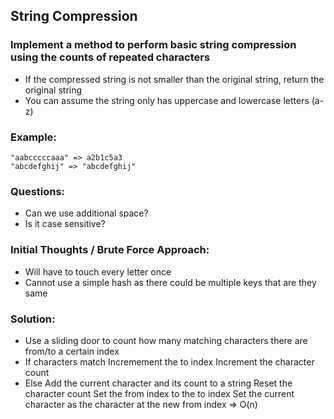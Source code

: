 ## String Compression
### Implement a method to perform basic string compression using the counts of repeated characters
- If the compressed string is not smaller than the original string, return the original string
- You can assume the string only has uppercase and lowercase letters (a-z)

### Example:
```
"aabcccccaaa" => a2b1c5a3
"abcdefghij" => "abcdefghij"
```

### Questions:
- Can we use additional space?
- Is it case sensitive?

### Initial Thoughts / Brute Force Approach:
- Will have to touch every letter once
- Cannot use a simple hash as there could be multiple keys that are they same

### Solution:
- Use a sliding door to count how many matching characters there are from/to a certain index
- If characters match
    Incremement the to index
    Increment the character count
- Else
    Add the current character and its count to a string
    Reset the character count
    Set the from index to the to index
    Set the current character as the character at the new from index
=> O(n)
